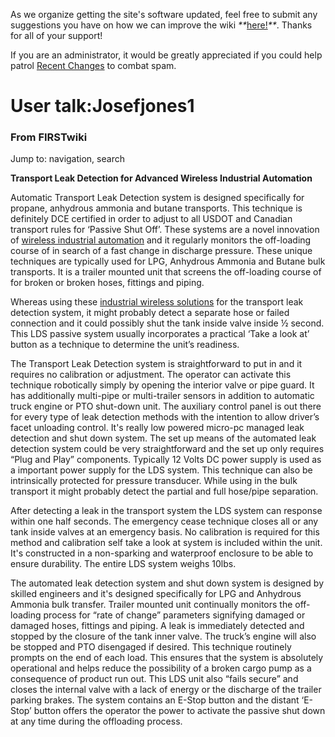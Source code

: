 As we organize getting the site's software updated, feel free to submit any
suggestions you have on how we can improve the wiki
_**_[here!](/index.php/User:Hallry/Suggestions "User:Hallry/Suggestions"
)_**_. Thanks for all of your support!

If you are an administrator, it would be greatly appreciated if you could help
patrol [Recent Changes](/index.php/Special:Recentchanges
"Special:Recentchanges" ) to combat spam.

# User talk:Josefjones1

### From FIRSTwiki

Jump to: navigation, search

**Transport Leak Detection for Advanced Wireless Industrial Automation**

  

Automatic Transport Leak Detection system is designed specifically for
propane, anhydrous ammonia and butane transports. This technique is definitely
DCE certified in order to adjust to all USDOT and Canadian transport rules for
‘Passive Shut Off’. These systems are a novel innovation of [wireless
industrial automation](http://www.baseng.com/ "http://www.baseng.com/" ) and
it regularly monitors the off-loading course of in search of a fast change in
discharge pressure. These unique techniques are typically used for LPG,
Anhydrous Ammonia and Butane bulk transports. It is a trailer mounted unit
that screens the off-loading course of for broken or broken hoses, fittings
and piping.

Whereas using these [industrial wireless
solutions](http://www.dc495.com/wiki/index.php?title=User_talk:Josefjones1
"http://www.dc495.com/wiki/index.php?title=User_talk:Josefjones1" ) for the
transport leak detection system, it might probably detect a separate hose or
failed connection and it could possibly shut the tank inside valve inside ½
second. This LDS passive system usually incorporates a practical ‘Take a look
at’ button as a technique to determine the unit’s readiness.

The Transport Leak Detection system is straightforward to put in and it
requires no calibration or adjustment. The operator can activate this
technique robotically simply by opening the interior valve or pipe guard. It
has additionally multi-pipe or multi-trailer sensors in addition to automatic
truck engine or PTO shut-down unit. The auxiliary control panel is out there
for every type of leak detection methods with the intention to allow driver’s
facet unloading control. It's really low powered micro-pc managed leak
detection and shut down system. The set up means of the automated leak
detection system could be very straightforward and the set up only requires
“Plug and Play” components. Typically 12 Volts DC power supply is used as a
important power supply for the LDS system. This technique can also be
intrinsically protected for pressure transducer. While using in the bulk
transport it might probably detect the partial and full hose/pipe separation.

After detecting a leak in the transport system the LDS system can response
within one half seconds. The emergency cease technique closes all or any tank
inside valves at an emergency basis. No calibration is required for this
method and calibration self take a look at system is included within the unit.
It's constructed in a non-sparking and waterproof enclosure to be able to
ensure durability. The entire LDS system weighs 10lbs.

The automated leak detection system and shut down system is designed by
skilled engineers and it's designed specifically for LPG and Anhydrous Ammonia
bulk transfer. Trailer mounted unit continually monitors the off-loading
process for “rate of change” parameters signifying damaged or damaged hoses,
fittings and piping. A leak is immediately detected and stopped by the closure
of the tank inner valve. The truck’s engine will also be stopped and PTO
disengaged if desired. This technique routinely prompts on the end of each
load. This ensures that the system is absolutely operational and helps reduce
the possibility of a broken cargo pump as a consequence of product run out.
This LDS unit also “fails secure” and closes the internal valve with a lack of
energy or the discharge of the trailer parking brakes. The system contains an
E-Stop button and the distant ‘E-Stop’ button offers the operator the power to
activate the passive shut down at any time during the offloading process.

